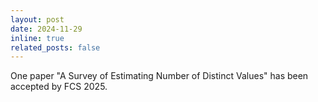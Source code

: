 ```yaml
---
layout: post
date: 2024-11-29
inline: true
related_posts: false
---
```


One paper "A Survey of Estimating Number of Distinct Values" has been accepted by FCS 2025.
